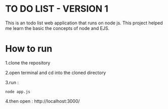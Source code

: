 # TO DO LIST - VERSION 1

This is an todo list web application that runs on node js. This project helped me learn the basic the concepts of node and EJS.

# How to run

1.clone the repository

2.open terminal and cd into the cloned directory

3.run :
```
node app.js
```
4.then open : http://localhost:3000/
